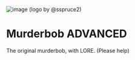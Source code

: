 ![image](https://github.com/user-attachments/assets/cfe973be-9e5a-46ca-9aac-62da74d781ae)
(logo by @sspruce2)
# Murderbob ADVANCED
The original murderbob, with LORE. (Please help)
